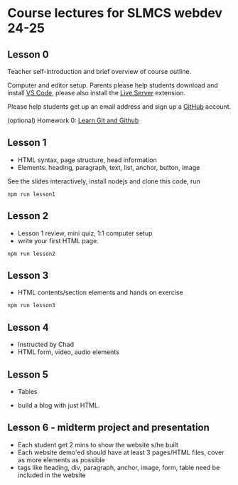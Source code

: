 
# Course lectures for SLMCS webdev 24-25

## Lesson 0

Teacher self-introduction and brief overview of course outline.

Computer and editor setup. Parents please help students download and install [VS Code](https://code.visualstudio.com/download), please also install the [Live Server](https://marketplace.visualstudio.com/items?itemName=ritwickdey.LiveServer) extension.

Please help students get up an email address and sign up a [GitHub](https://github.com/) account. 

(optional) Homework 0: [Learn Git and Github](https://classroom.github.com/a/2jR2W7GG)

## Lesson 1

* HTML syntax, page structure, head information
* Elements: heading, paragraph, text, list, anchor, button, image

See the slides interactively, install nodejs and clone this code, run

```shell
npm run lesson1
```

## Lesson 2

* Lesson 1 review, mini quiz, 1:1 computer setup
* write your first HTML page.

```shell
npm run lesson2
```

## Lesson 3

* HTML contents/section elements and hands on exercise

```shell
npm run lesson3
```

## Lesson 4

* Instructed by Chad
* HTML form, video, audio elements

## Lesson 5

* Tables

* build a blog with just HTML.

## Lesson 6 - midterm project and presentation

* Each student get 2 mins to show the website s/he built
* Each website demo'ed should have at least 3 pages/HTML files, cover as more elements as possible
* tags like heading, div, paragraph, anchor, image, form, table need be included in the website
